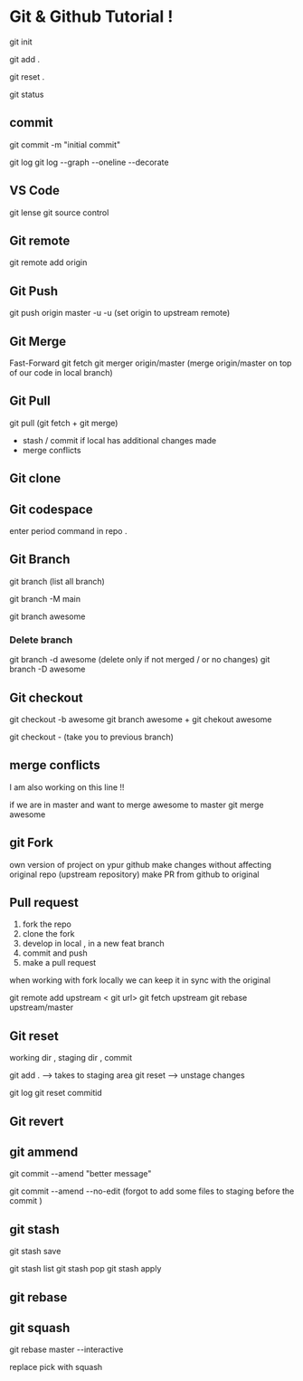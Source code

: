 # Git & Github Tutorial !

git init

git add .

git reset . 

git status


## commit

 git commit -m "initial commit"

 git log
 git log --graph --oneline --decorate

## VS Code 
  git lense
  git source control

## Git remote

git remote add origin <git url>



## Git Push

git push origin master -u 
-u (set origin to upstream remote)


## Git Merge

Fast-Forward
git fetch
git merger origin/master   (merge origin/master on top of our code in local branch)

## Git Pull
git pull (git fetch + git merge)

 - stash / commit if local has additional changes made
 - merge conflicts 

## Git clone

## Git codespace

enter period command in repo
.

## Git Branch

git branch (list all branch)

git branch -M main

git branch awesome

### Delete branch
git branch -d awesome (delete only if not merged / or no changes)
git branch -D awesome

## Git checkout

git checkout -b awesome
git branch awesome + git chekout awesome 

git checkout - (take you to previous branch)


## merge conflicts

I am also working on this line !!

if we are in master and want to merge awesome to master
git merge awesome


## git Fork

own version of project on ypur github
make changes without affecting original repo (upstream repository)
make PR from github to original

## Pull request
1. fork the repo
2. clone the fork
3. develop in local , in a new feat branch
4. commit and push
5. make a pull request

when working with fork locally we can keep it in sync with the original

git remote add upstream < git url>
git fetch upstream
git rebase upstream/master 

## Git reset

working dir , staging dir , commit

 git add . --> takes to staging area
 git reset  --> unstage changes


git log
git reset commitid 

## Git revert

## git ammend

git commit --amend "better message"

git commit --amend --no-edit (forgot to add some files to staging before the commit )

## git stash

git stash save <name>

git stash list 
git stash pop 
git stash apply <name>



## git rebase

 
## git squash

git rebase master --interactive

replace pick with squash

